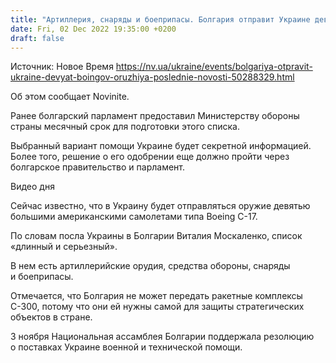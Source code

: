 ```yaml
---
title: "Артиллерия, снаряды и боеприпасы. Болгария отправит Украине девять Боингов оружия — СМИ"
date: Fri, 02 Dec 2022 19:35:00 +0200
draft: false
---
```

Источник: Новое Время https://nv.ua/ukraine/events/bolgariya-otpravit-ukraine-devyat-boingov-oruzhiya-poslednie-novosti-50288329.html


 Об этом сообщает Novinite.

Ранее болгарский парламент предоставил Министерству обороны страны месячный срок для подготовки этого списка.

Выбранный вариант помощи Украине будет секретной информацией. Более того, решение о его одобрении еще должно пройти через болгарское правительство и парламент.

 Видео дня   

Сейчас известно, что в Украину будет отправляться оружие девятью большими американскими самолетами типа Boeing C-17.

По словам посла Украины в Болгарии Виталия Москаленко, список «длинный и серьезный».

В нем есть артиллерийские орудия, средства обороны, снаряды и боеприпасы.

Отмечается, что Болгария не может передать ракетные комплексы С-300, потому что они ей нужны самой для защиты стратегических объектов в стране.

3 ноября Национальная ассамблея Болгарии поддержала резолюцию о поставках Украине военной и технической помощи.
